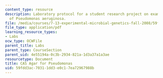 ```yaml
---
content_type: resource
description: Laboratory protocol for a student research project on examining the biology
  of Pseudomonas aeruginosa.
file: /media/courses/7-13-experimental-microbial-genetics-fall-2008/59fdd3ac70311dd3e0c17ea72967988b_MIT7_13f08_lab05_Protocol_CAS.pdf
file_type: application/pdf
learning_resource_types:
- Labs
ocw_type: OCWFile
parent_title: Labs
parent_type: CourseSection
parent_uid: 4e55194a-0c3b-2934-821a-1d3a37a1a3ae
resourcetype: Document
title: CAS Agar for Pseudomonas
uid: 59fdd3ac-7031-1dd3-e0c1-7ea72967988b
---
```

